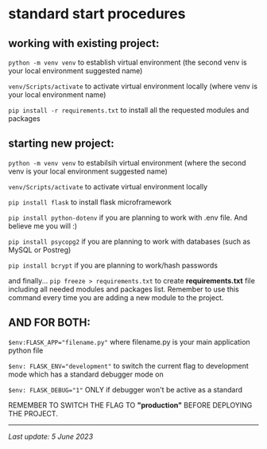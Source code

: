# standard start procedures

## working with existing project:

```python -m venv venv```
to establish virtual environment (the second venv is your local environment suggested name)

```venv/Scripts/activate```
to activate virtual environment locally (where venv is your local environment name)

```pip install -r requirements.txt```
to install all the requested modules and packages

## starting new project:

```python -m venv venv```
to estabilsih virtual environment (where the second venv is your local environment suggested name)

```venv/Scripts/activate```
to activate virtual environment locally

```pip install flask```
to install flask microframework

```pip install python-dotenv```
if you are planning to work with .env file. And believe me you will :)

```pip install psycopg2```
if you are planning to work with databases (such as MySQL or Postreg)

```pip install bcrypt```
if you are planning to work/hash passwords

and finally...
```pip freeze > requirements.txt```
to create __requirements.txt__ file including all needed modules and packages list.
Remember to use this command every time you are adding a new module to the project.

## AND FOR BOTH:

```$env:FLASK_APP="filename.py"```
where filename.py is your main application python file

```$env: FLASK_ENV="development"```
to switch the current flag to development mode which has a standard debugger mode on

```$env: FLASK_DEBUG="1"```
ONLY if debugger won't be active as a standard

REMEMBER TO SWITCH THE FLAG TO __"production"__ BEFORE DEPLOYING THE PROJECT.

---
_Last update: 5 June 2023_ 